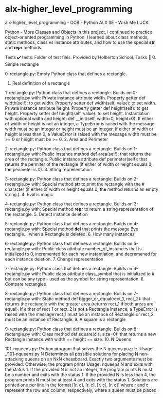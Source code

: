 # alx-higher_level_programming
alx-higher_level_programming - OOB - Python ALX SE - Wish Me LUCK

Python - More Classes and Objects
In this project, I continued to practice object-oriented programming in Python. I learned about class methods, static methods, class vs instance attributes, and how to use the special __str__ and __repr__ methods.

Tests ✔️
tests: Folder of test files. Provided by Holberton School.
Tasks 📃
0. Simple rectangle

0-rectangle.py: Empty Python class that defines a rectangle.
1. Real definition of a rectangle

1-rectangle.py: Python class that defines a rectangle. Builds on 0-rectangle.py with:
Private instance attribute width.
Property getter def width(self): to get width.
Property setter def width(self, value): to set width.
Private instance attribute height.
Property getter def height(self): to get height.
Property setter def height(self, value): to set height.
Instantiation with optional width and height: def __init(self, width=0, height=0):
If either of width or height is not an integer, a TypeError is raised with the message width must be an integer or height must be an integer.
If either of width or height is less than 0, a ValueError is raised with the message width must be >= 0 or height must be >= 0.
2. Area and Perimeter

2-rectangle.py: Python class that defines a rectangle. Builds on 1-rectangle.py with:
Public instance method def area(self): that returns the area of the rectangle.
Public instance attribute def perimeter(self): that returns the permiter of the rectangle (if either of width or height equals 0, the perimeter is 0).
3. String representation

3-rectangle.py: Python class that defines a rectangle. Builds on 2-rectangle.py with:
Special method __str__ to print the rectangle with the # character (if either of width or height equals 0, the method returns an empty string.).
4. Eval is magic

4-rectangle.py: Python class that defines a rectangle. Builds on 3-rectangle.py with:
Special method __repr__ to return a string representation of the rectangle.
5. Detect instance deletion

5-rectangle.py: Python class that defines a rectangle. Builds on 4-rectangle.py with:
Special method __del__ that prints the message Bye rectangle... when a Rectangle is deleted.
6. How many instances

6-rectangle.py: Python class that defines a rectangle. Builds on 5-rectangle.py with:
Public class attribute number_of_instances that is initialized to 0, incremented for each new instantiation, and decremened for each instance deletion.
7. Change representation

7-rectangle.py: Python class that defines a rectangle. Builds on 6-rectangle.py with:
Public class attribute class_symbol that is initialized to # but can be any type - used as the symbol for string representation.
8. Compare rectangles

8-rectangle.py: Python class that defines a rectangle. Builds on 7-rectangle.py with:
Static method def bigger_or_equal(rect_1, rect_2): that returns the rectangle with the greater area (returns rect_1 if both areas are equal).
If either of rect_1 or rect_2 is not a Rectangle instance, a TypeError is raised with the message rect_1 must be an instance of Rectangle or rect_2 must be an instance of Rectangle.
9. A square is a rectangle

9-rectangle.py: Python class that defines a rectangle. Builds on 8-rectangle.py with:
Class method def square(cls, size=0): that returns a new Rectangle instance with width == height == size.
10. N Queens

101-nqueens.py: Python program that solves the N queens puzzle.
Usage: ./101-nqueens.py N
Determines all possible solutions for placing N non-attacking queens on an NxN chessboard.
Exactly two arguments must be provided. Otherwise, the program prints Usage: nqueens N and exits with the status 1.
If the provided N is not an integer, the program prints N must be a number and exits with the status 1.
If the provided N is less than 4, the program prints N must be at least 4 and exits with the status 1.
Solutions are printed one per line in the format [[r, c], [r, c], [r, c], [r, c]] where r and c represent the row and column, respectively, where a queen must be placed 
